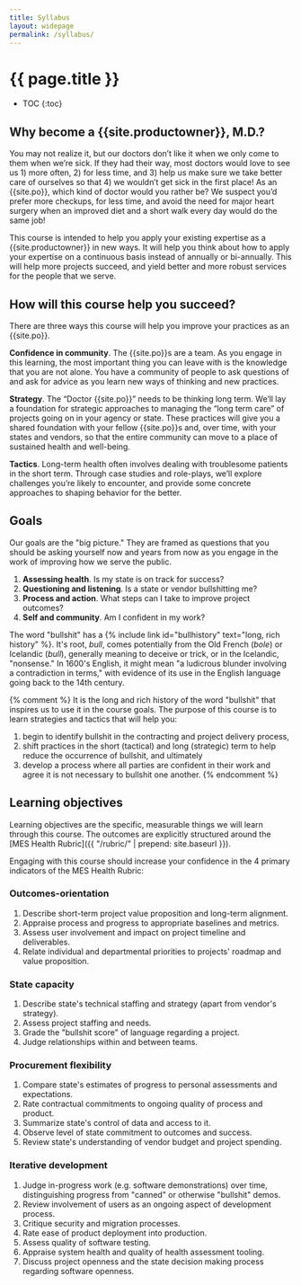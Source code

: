 ```yaml
---
title: Syllabus
layout: widepage
permalink: /syllabus/
---
```

# {{ page.title }}

* TOC
{:toc}

## Why become a {{site.productowner}}, M.D.?

You may not realize it, but our doctors don’t like it when we only come to them when we’re sick. If they had their way, most doctors would love to see us 1) more often, 2) for less time, and 3) help us make sure we take better care of ourselves so that 4) we wouldn’t get sick in the first place! As an {{site.po}}, which kind of doctor would you rather be? We suspect you’d prefer more checkups, for less time, and avoid the need for major heart surgery when an improved diet and a short walk every day would do the same job!

This course is intended to help you apply your existing expertise as a {{site.productowner}} in new ways. It will help you think about how to apply your expertise on a continuous basis instead of annually or bi-annually. This will help more projects succeed, and yield better and more robust services for the people that we serve.

## How will this course help you succeed?

There are three ways this course will help you improve your practices as an {{site.po}}.

**Confidence in community**. The {{site.po}}s are a team. As you engage in this learning, the most important thing you can leave with is the knowledge that you are not alone. You have a community of people to ask questions of and ask for advice as you learn new ways of thinking and new practices. 
 
**Strategy**. The “Doctor {{site.po}}” needs to be thinking long term. We’ll lay a foundation for strategic approaches to managing the “long term care” of projects going on in your agency or state. These practices will give you a shared foundation with your fellow {{site.po}}s and, over time, with your states and vendors, so that the entire community can move to a place of sustained health and well-being.
 
**Tactics**. Long-term health often involves dealing with troublesome patients in the short term. Through case studies and role-plays, we’ll explore challenges you’re likely to encounter, and provide some concrete approaches to shaping behavior for the better.


## Goals

Our goals are the "big picture." They are framed as questions that you should be asking yourself now and years from now as you engage in the work of improving how we serve the public.

1. **Assessing health**. Is my state is on track for success?
2. **Questioning and listening**. Is a state or vendor bullshitting me?
3. **Process and action**. What steps can I take to improve project outcomes?
4. **Self and community**. Am I confident in my work?

The word "bullshit" has a {% include link id="bullhistory" text="long, rich history" %}. It's root, *bull*, comes potentially from the Old French (*bole*) or Icelandic (*bull*), generally meaning to deceive or trick, or in the Icelandic, "nonsense." In 1600's English, it might mean "a ludicrous blunder involving a contradiction in terms," with evidence of its use in the English language going back to the 14th century. 

{% comment %}
It is the long and rich history of the word "bullshit" that inspires us to use it in the course goals. The purpose of this course is to learn strategies and tactics that will help you:

1. begin to identify bullshit in the contracting and project delivery process,
2. shift practices in the short (tactical) and long (strategic) term to help reduce the occurrence of bullshit, and ultimately
3. develop a process where all parties are confident in their work and agree it is not necessary to bullshit one another. 
{% endcomment %}


## Learning objectives

Learning objectives are the specific, measurable things we will learn through this course. The outcomes are explicitly structured around the [MES Health Rubric]({{ "/rubric/" | prepend: site.baseurl }}). 

Engaging with this course should increase your confidence in the 4 primary indicators of the MES Health Rubric:

### Outcomes-orientation

1. Describe short-term project value proposition and long-term alignment.
2. Appraise process and progress to appropriate baselines and metrics.
3. Assess user involvement and impact on project timeline and deliverables.
4. Relate individual and departmental priorities to projects' roadmap and value proposition.

### State capacity

1. Describe state's technical staffing and strategy (apart from vendor's strategy).
2.  Assess project staffing and needs.
3.  Grade the "bullshit score" of language regarding a project.
4.  Judge relationships within and between teams. 

### Procurement flexibility

1. Compare state's estimates of progress to personal assessments and expectations.
2. Rate contractual commitments to ongoing quality of process and product.
3. Summarize state's control of data and access to it.
4. Observe level of state commitment to outcomes and success.
5. Review state's understanding of vendor budget and project spending.

### Iterative development

1. Judge in-progress work (e.g. software demonstrations) over time, distinguishing progress from "canned" or otherwise "bullshit" demos.
2.  Review involvement of users as an ongoing aspect of development process.
3.  Critique security and migration processes.
4.  Rate ease of product deployment into production.
5.  Assess quality of software testing.
6.  Appraise system health and quality of health assessment tooling.
7.  Discuss project openness and the state decision making process regarding software openness.

